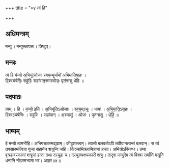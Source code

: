 +++
title = "०४ त्वं हि"

+++
## अधिमन्त्रम्
मन्युः। मन्युस्तापसः। त्रिष्टुप्।

## मन्त्रः
त्वं हि म॑न्यो अ॒भिभू॑त्योजाः स्वय॒म्भूर्भामो॑ अभिमातिषा॒हः ।  
वि॒श्वच॑र्षणिः॒ सहु॑रिः॒ सहा॑वान॒स्मास्वोजः॒ पृत॑नासु धेहि ॥

## पदपाठः
त्वम् । हि । म॒न्यो॒ इति॑ । अ॒भिभू॑तिऽओजाः । स्व॒य॒म्ऽभूः । भामः॑ । अ॒भि॒मा॒ति॒ऽस॒हः ।  
वि॒श्वऽच॑र्षणिः । सहु॑रिः । सहा॑वान् । अ॒स्मासु॑ । ओजः॑ । पृत॑नासु । धे॒हि॒ ॥

## भाष्यम्
हे मन्यो त्वमभीहि। अभिगच्छास्मद्यज्ञम्। कीदृशस्त्वम्। तवसो बलवतोऽपि तवीयानत्यन्तं बलवान्। स त्वं तपसास्मत्पित्रा युजा सहायेन शत्रून्वि जहि। किञ्चामित्रहामित्राणां हन्ता। अमित्रोऽस्निग्धः। तथा वृत्रहावरकाणां शत्रूणां हन्ता तथा दस्युहा च। दस्युरुपक्षयकारी शत्रुः। तादृश मन्युदेव त्वं विश्वा सर्वाणि वसूनि धनानि नोऽस्मभ्यमा भर। आहर॥४॥